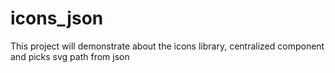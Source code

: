 # icons_json
This project will demonstrate about the icons library, centralized component and picks svg path from json 

